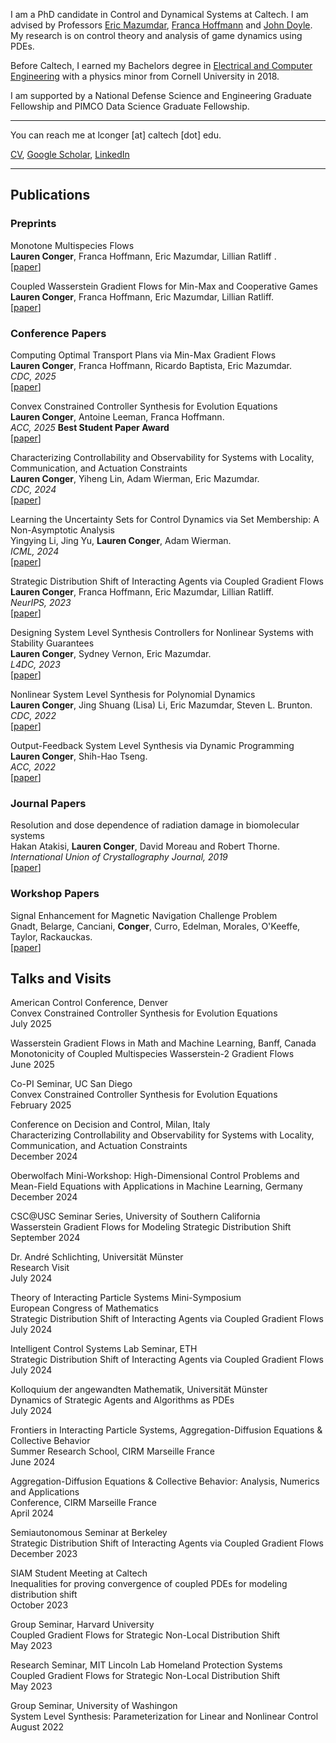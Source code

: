 I am a PhD candidate in Control and Dynamical Systems at Caltech. I am advised by Professors [Eric Mazumdar](http://users.cms.caltech.edu/~mazumdar/), [Franca Hoffmann](https://francahoffmann.com/) and [John Doyle](https://eas.caltech.edu/people/doyle). 
My research is on control theory and analysis of game dynamics using PDEs.

Before Caltech, I earned my Bachelors degree in [Electrical and Computer Engineering](https://www.ece.cornell.edu/ece) with a physics minor from Cornell University in 2018.

I am supported by a National Defense Science and Engineering Graduate Fellowship and PIMCO Data Science Graduate Fellowship.

---
You can reach me at lconger [at] caltech [dot] edu.
 
<a href="CV_June_2025.pdf" target="_blank">CV</a>, [Google Scholar](https://scholar.google.com/citations?hl=en&user=Iv6uAdMAAAAJ), [LinkedIn](https://www.linkedin.com/in/lauren-conger-82096216a/)
<!-- Remove above link if you don't want to attibute -->

---


## Publications 

### Preprints

Monotone Multispecies Flows \
**Lauren Conger**, Franca Hoffmann, Eric Mazumdar, Lillian Ratliff .\
[[paper](https://arxiv.org/abs/2506.22947)]

Coupled Wasserstein Gradient Flows for Min-Max and Cooperative Games \
**Lauren Conger**, Franca Hoffmann, Eric Mazumdar, Lillian Ratliff. \
[[paper](https://arxiv.org/abs/2411.07403)]


### Conference Papers

Computing Optimal Transport Plans via Min-Max Gradient Flows \
**Lauren Conger**, Franca Hoffmann, Ricardo Baptista, Eric Mazumdar. \
_CDC, 2025_ \
[[paper](https://arxiv.org/abs/2504.16890)]

Convex Constrained Controller Synthesis for Evolution Equations \
**Lauren Conger**, Antoine Leeman, Franca Hoffmann. \
_ACC, 2025_ **Best Student Paper Award**\
[[paper](https://arxiv.org/abs/2410.02658)]


Characterizing Controllability and Observability for Systems with Locality, Communication, and Actuation Constraints \
**Lauren Conger**, Yiheng Lin, Adam Wierman, Eric Mazumdar. \
_CDC, 2024_ \
[[paper](https://arxiv.org/abs/2403.18956)]

Learning the Uncertainty Sets for Control Dynamics via Set Membership: A Non-Asymptotic Analysis \
Yingying Li, Jing Yu, **Lauren Conger**, Adam Wierman. \
_ICML, 2024_ \
[[paper](https://arxiv.org/abs/2309.14648)]

Strategic Distribution Shift of Interacting Agents via Coupled Gradient Flows \
**Lauren Conger**, Franca Hoffmann, Eric Mazumdar, Lillian Ratliff. \
_NeurIPS, 2023_ \
[[paper](https://arxiv.org/abs/2307.01166)]

Designing System Level Synthesis Controllers for Nonlinear Systems with Stability Guarantees \
**Lauren Conger**, Sydney Vernon, Eric Mazumdar. \
_L4DC, 2023_ \
[[paper](https://arxiv.org/abs/2212.03923)]

Nonlinear System Level Synthesis for Polynomial Dynamics \
**Lauren Conger**, Jing Shuang (Lisa) Li, Eric Mazumdar, Steven L. Brunton. \
_CDC, 2022_ \
[[paper](https://arxiv.org/abs/2205.02187)]

Output-Feedback System Level Synthesis via Dynamic Programming\
**Lauren Conger**, Shih-Hao Tseng. \
_ACC, 2022_ \
[[paper](https://arxiv.org/abs/2111.00098)]

### Journal Papers
Resolution and dose dependence of radiation damage in biomolecular systems \
Hakan Atakisi, **Lauren Conger**, David Moreau and Robert Thorne. \
_International Union of Crystallography Journal, 2019_ \
[[paper](https://journals.iucr.org/m/issues/2019/06/00/jt5036/index.html)]

### Workshop Papers
Signal Enhancement for Magnetic Navigation Challenge Problem \
Gnadt, Belarge, Canciani, **Conger**, Curro, Edelman, Morales, O'Keeffe, Taylor, Rackauckas. \
[[paper](https://arxiv.org/pdf/2007.12158.pdf)]

## Talks and Visits

American Control Conference, Denver \
Convex Constrained Controller Synthesis for Evolution Equations \
July 2025

Wasserstein Gradient Flows in Math and Machine Learning, Banff, Canada \
Monotonicity of Coupled Multispecies Wasserstein-2 Gradient Flows  \
June 2025

Co-PI Seminar, UC San Diego \
Convex Constrained Controller Synthesis for Evolution Equations \
February 2025 

Conference on Decision and Control, Milan, Italy \
Characterizing Controllability and Observability for Systems with Locality, Communication, and Actuation Constraints \
December 2024

Oberwolfach Mini-Workshop: High-Dimensional Control Problems and Mean-Field Equations with Applications in Machine Learning, Germany \
December 2024

CSC@USC Seminar Series, University of Southern California \
Wasserstein Gradient Flows for Modeling Strategic Distribution Shift \
September 2024

Dr. André Schlichting, Universität Münster \
Research Visit \
July 2024

Theory of Interacting Particle Systems Mini-Symposium \
European Congress of Mathematics \
Strategic Distribution Shift of Interacting Agents via Coupled Gradient Flows \
July 2024

Intelligent Control Systems Lab Seminar, ETH \
Strategic Distribution Shift of Interacting Agents via Coupled Gradient Flows \
July 2024

Kolloquium der angewandten Mathematik, Universität Münster \
Dynamics of Strategic Agents and Algorithms as PDEs \
July 2024

Frontiers in Interacting Particle Systems, Aggregation-Diffusion Equations & Collective Behavior \
Summer Research School, CIRM Marseille France \
June 2024

Aggregation-Diffusion Equations & Collective Behavior: Analysis, Numerics and Applications \
Conference, CIRM Marseille France \
April 2024

Semiautonomous Seminar at Berkeley \
Strategic Distribution Shift of Interacting Agents via Coupled Gradient Flows \
December 2023

SIAM Student Meeting at Caltech \
Inequalities for proving convergence of coupled PDEs for modeling distribution shift \
October 2023

Group Seminar, Harvard University \
Coupled Gradient Flows for Strategic Non-Local Distribution Shift \
May 2023

Research Seminar, MIT Lincoln Lab Homeland Protection Systems \
Coupled Gradient Flows for Strategic Non-Local Distribution Shift \
May 2023

Group Seminar, University of Washingon \
System Level Synthesis: Parameterization for Linear and Nonlinear Control \
August 2022



